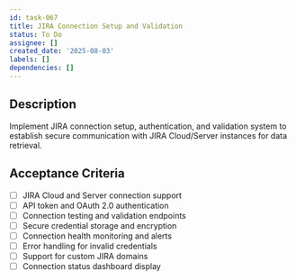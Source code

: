 ```yaml
---
id: task-067
title: JIRA Connection Setup and Validation
status: To Do
assignee: []
created_date: '2025-08-03'
labels: []
dependencies: []
---
```


## Description

Implement JIRA connection setup, authentication, and validation system to establish secure communication with JIRA Cloud/Server instances for data retrieval.

## Acceptance Criteria

- [ ] JIRA Cloud and Server connection support
- [ ] API token and OAuth 2.0 authentication
- [ ] Connection testing and validation endpoints
- [ ] Secure credential storage and encryption
- [ ] Connection health monitoring and alerts
- [ ] Error handling for invalid credentials
- [ ] Support for custom JIRA domains
- [ ] Connection status dashboard display

